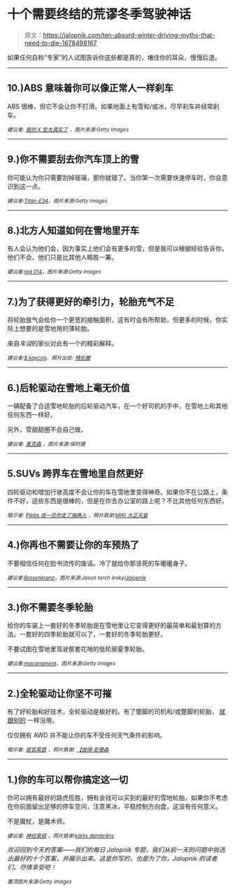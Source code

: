 # 十个需要终结的荒谬冬季驾驶神话

> 原文：<https://jalopnik.com/ten-absurd-winter-driving-myths-that-need-to-die-1678498167>

如果任何自称“专家”的人试图告诉你这些都是真的，堵住你的耳朵，慢慢后退。



* * *

## 10.)ABS 意味着你可以像正常人一样刹车

ABS 很棒，但它不会让你不打滑。如果地面上有雪和/或冰，尽早刹车并经常刹车。

<small>*建议者:*</small> [<small>*我的 X 型太真实了*</small>](http://jalopnik.com/i-wont-skid-on-the-ice-i-have-anti-lock-brakes-guess-1678243536) <small>*，图片来源:Getty Images*</small>

* * *

## 9.)你不需要刮去你汽车顶上的雪

你可能认为你只需要刮掉玻璃，那你就错了。当你第一次需要快速停车时，你会意识到这一点。

<small>*建议者:*</small>[<small>*Titan-E34*</small>](http://jalopnik.com/we-re-good-idiots-1678244206)<small>*，图片来源:Getty Images*</small>

* * *

## 8.)北方人知道如何在雪地里开车

有人会认为他们会，因为事实上他们会有更多的雪，但是我可以根据经验告诉你，他们不会。他们只是比其他人略胜一筹。

<small>*建议者:*</small>[<small>*red 014*</small>](http://jalopnik.com/people-from-the-north-know-how-to-drive-in-the-snow-1678243188)<small>*，图片来源:Getty Images*</small>

* * *

## 7.)为了获得更好的牵引力，轮胎充气不足

将轮胎放气会给你一个更宽的接触面积，这有时会有所帮助，但更多的时候，你实际上想要的是雪地用的薄轮胎。

来自*车谈*的家伙对此有一个的精彩解释。

<small>*建议者:*</small>[<small>*$ kaycog*</small>](http://jalopnik.com/for-better-traction-under-inflate-tires-1678242428)<small>*，照片出处:*</small> [<small>*特伦滕*</small>](https://www.flickr.com/photos/trentenkelleyphotography/12077469746/in/photolist-dKPGeQ-aKtcR-grPjsc-8VR7z3-ptewKD-ifuDdC-dQ5sLP-igJrec-yhY4P-aYraeF-7mCgv9-4Sy2JW-jpfbZ1-4Sbo7E-9e8WX-4S7vrz-sEG38-aYr6VR-4jpV8h-aYr8a2-aYr5DM-iPmmFz-ABsr1-991nwZ-6vBZDB-6vGdoW-6vC19H-5AYFRx-6vC26T-dYuFVx-4uE5Dj-4mvRyL-5Li32c-7CoERR-bodxCp-AUYwG-27EKRx-4b9jxL-4s7Euq-5KoopX-jpfk1m-FkMtb-yMrNQ-4x11J9-7BFUiz-bnJxqj-956zT2-CPGyE-994rMN-yhYFn)

* * *

## 6.)后轮驱动在雪地上毫无价值

一辆配备了合适雪地轮胎的后轮驱动汽车，在一个好司机的手中，在雪地上和其他任何东西一样好。

另外，雪甜甜圈不会自己做。

<small>*建议者:*</small> [<small>*麦克森*</small>](http://jalopnik.com/that-rear-wheel-drive-vehicles-are-bad-in-the-snow-i-w-1678242395) <small>*，图片来源:保时捷*</small>

* * *

## 5.SUVs 跨界车在雪地里自然更好

四轮驱动和增加行驶高度不会让你的车在雪地里变得神奇。如果你不在公路上，条件不好，这些东西是很棒的，但是在你去办公室的路上呢？不比其他任何东西好。

<small>*暗示者:*</small> [<small>*Pibbs 说一旦你走了瑞典人*</small>](http://jalopnik.com/suvs-are-not-good-in-the-snow-automatically-i-used-to-1678241878) <small>*，照片致谢:*</small>[<small>*MIKI 大正天皇*</small>](https://www.flickr.com/photos/mujitra/12250421064/in/photolist-jEwBoh-jCGucB-AUYwG-dSP8ij-k6dAMe-m6jbWr-9VohdS-4r7DU8-6E2KJh-jEvc3K-jEwwrJ-jExhhG-a19y2v-9YYQS5-7C9rc3-ieFoss-7ngGsa-4TEr9T-95JGbx-64LY4d-FA89E-FA8sb-xA8u-7G93jo-xA81-9fwQrA-7rxH8Q-7G93Ao-jExexU-7G584Z-5S2YYU-qhuZk5-kmcw23-7CegeQ-8E715f-7Cartt-kma4qH-jpW86i-m6jYad-d7XL81-bpLmrg-qGyRRn-92peGK-7MbYFq-4g25Mx-gtCkme-7E9Qvc-7G52hK-7G9529-7G52sX)

* * *

## 4.)你再也不需要让你的车预热了

不要相信任何在脸书流传的废话。冷了就给你那该死的车暖暖身子。

<small>*建议者:*</small>[<small>*Brosenkranz*</small>](http://jalopnik.com/some-dickface-at-the-chicago-tribune-wrote-this-http-1678364146)<small>*，图片来源:Jason torch insky/*</small>[<small>*Jalopnik*</small>](http://jalopnik.com/yes-warm-your-damn-car-up-if-its-cold-1678251730)

* * *

## 3.)你不需要冬季轮胎

给你的车装上一套好的冬季轮胎是在雪地里让它变得更好的最简单和最划算的方法。一套好的四季轮胎就可以了，一套好的冬季轮胎更好。

不要试图在雪地里驾驶那套花哨的低轮廓夏季轮胎。

<small>*建议者:*</small>[<small>*macanamera*</small>](http://jalopnik.com/honestly-the-biggest-one-is-i-dont-need-winter-tires-1678241705)<small>*，图片来源:Getty Images*</small>

* * *

## 2.)全轮驱动让你坚不可摧

有了好轮胎和好技术，全轮驱动是极好的。有了蹩脚的司机和/或蹩脚的轮胎， [就跟别的](http://jalopnik.com/heres-irrefutable-proof-that-all-wheel-drive-is-worthle-1671708207) 一样没用。

仅仅拥有 AWD 并不能让你的车不受任何天气条件的影响。

<small>*暗示者:*</small> [<small>*感官莴苣*</small>](http://jalopnik.com/the-people-that-think-having-awd-will-make-them-stop-in-1678241741) <small>*，照片致谢:*</small> [<small>*【彼得·安德森*</small>](https://www.flickr.com/photos/dubswede/5304450003/in/photolist-e2G3hh-dQuR8A-7pr2tj-7r6tYU-7qHSwg-7qvdvv-dNiWkm-dbE5yR-bqgPps-8Ww1AA-e2G58o-8WvMxE-e2AoSk-e2AoU4-e2AqKt-e2AoTt-e2G56S-62d9EW-7vxCiB-95MJLC-etGjws-95JGbx-c2Nyd-DK6WF-APrr7-7prz8w-8xtipL-7pnEJR-aSMA2k-8XUg5R-7BhWH8-9aECq8-dRRuqv-e2AoUX-e2G5aN-4x8hK5-bnozgu-dE8AaF-bAiqX8-5WPwZJ-7tqurR-jJEh5X-4npCn8-4npCua-4npCfB-nXkF-5Fngu8-5FrDvo-5FnnQp-5Fnk2T)

* * *

## 1.)你的车可以帮你搞定这一切

你可以拥有最好的路虎揽胜，拥有金钱可以买到的最好的雪地轮胎，如果你不考虑在你前面留出足够的停车空间，注意黑冰，平稳控制方向盘，这没有任何意义。

不是魔杖，是魔术师。

<small>*建议者:*</small> [<small>*神经衰弱*</small>](http://jalopnik.com/i-think-the-biggest-myth-of-winter-driving-is-that-ther-1678250727) <small>*，照片致谢:*</small>[<small>*kārlis dambrāns*</small>](https://www.flickr.com/photos/janitors/9545790024/in/photolist-fxwoXJ-fxwFgw-fxwDew-dUd3S6-dUiDx7-fxh6Yt-dUiDA9-fxwCTU-fxwDNW-fxwo9G-dpETJQ-fxhbkF-e6kLha-gR9Qhe-et2pEE-fxh7HR-fxhn3T-fxhgbD-fxwENC-fxwycy-fxhobc-d7ojES-7CegeQ-7Cartt-iCWEjF-fxhjTc-fxhj8T-fxhot6-fxwE5y-fxhnJv-fxwxoG-fxwpvf-fxhoK4-fxhjC8-fxwCnf-fxwwEh-fxwpNq-fxheUD-fxwwTy-fxwyDs-fxwGzL-fxhp3z-fxhfq4-fxhpxX-fxhfFg-fxwEyE-fxwBDN-fxhmiB-fxh86K-d7XL81)

*欢迎回到今天的答案——我们的每日 Jalopnik 专题，我们从前一天的问题中挑选出最好的十个答案，并展示出来。这是你写的，也是为了你，Jalopnik 的读者们。尽情享受吧！*

*<small>置顶图片来源:Getty Images</small>*